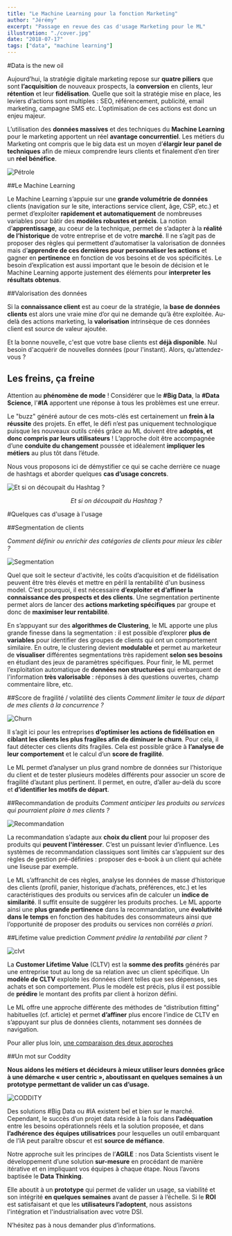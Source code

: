 ```yaml
---
title: "Le Machine Learning pour la fonction Marketing"
author: "Jérémy"
excerpt: "Passage en revue des cas d'usage Marketing pour le ML"
illustration: "./cover.jpg"
date: "2018-07-17"
tags: ["data", "machine learning"]
---
```




#Data is the new oil

Aujourd’hui, la stratégie digitale marketing repose sur **quatre piliers** que sont **l’acquisition** de nouveaux prospects, la **conversion** en clients, leur **rétention** et leur **fidélisation**. Quelle que soit la stratégie mise en place, les leviers d’actions sont multiples : SEO, référencement, publicité, email marketing, campagne SMS etc. L’optimisation de ces actions est donc un enjeu majeur.

L’utilisation des **données massives** et des techniques du **Machine Learning** pour le marketing apportent un réel **avantage concurrentiel**. Les métiers du Marketing ont compris que le big data est un moyen d’**élargir leur panel de techniques** afin de mieux comprendre leurs clients et finalement d’en tirer un **réel bénéfice**.

![Pétrole](petrole.jpg)


##Le Machine Learning

Le Machine Learning s’appuie sur une **grande volumétrie de données** clients (navigation sur le site, interactions service client, âge, CSP, etc.) et permet d’exploiter **rapidement et automatiquement** de nombreuses variables pour bâtir des **modèles robustes et précis**. La notion d’**apprentissage**, au coeur de la technique, permet de s’adapter à la **réalité de l’historique** de votre entreprise et de votre **marché**. Il ne s’agit pas de proposer des règles qui permettent d’automatiser la valorisation de données mais d’**apprendre de ces dernières pour personnaliser les actions** et gagner en **pertinence** en fonction de vos besoins et de vos spécificités. Le besoin d’explication est aussi important que le besoin de décision et le Machine Learning apporte justement des éléments pour **interpreter les résultats obtenus**.


##Valorisation des données

Si la **connaissance client** est au coeur de la stratégie, la **base de données clients** est alors une vraie mine d’or qui ne demande qu’à être exploitée. Au-delà des actions marketing, la **valorisation** intrinsèque de ces données client est source de valeur ajoutée.

Et la bonne nouvelle, c'est que votre base clients est **déjà disponible**. Nul besoin d'acquérir de nouvelles données (pour l'instant). Alors, qu’attendez-vous ? 


## Les freins, ça freine

Attention au **phénomène de mode** ! Considérer que le **#Big Data**, la **#Data Science**, l'**#IA** apportent une réponse à tous les problèmes est une erreur. 

Le "buzz" généré autour de ces mots-clés est certainement un **frein à la réussite** des projets. En effet, le défi n’est pas uniquement technologique puisque les nouveaux outils créés grâce au ML doivent être **adoptés, et donc compris par leurs utilisateurs** ! L’approche doit être accompagnée d’une **conduite du changement** poussée et idéalement **impliquer les métiers** au plus tôt dans l’étude.

Nous vous proposons ici de démystifier ce qui se cache derrière ce nuage de hashtags et aborder quelques **cas d’usage concrets**.

![Et si on découpait du Hashtag ?](axe.jpg)
<p style="text-align: center; font-style: italic">Et si on découpait du Hashtag ?</p>


#Quelques cas d'usage à l'usage

##Segmentation de clients

*Comment définir ou enrichir des catégories de clients pour mieux les cibler ?*

![Segmentation](segmentation.jpg)

Quel que soit le secteur d'activité, les coûts d’acquisition et de fidélisation peuvent être très élevés et mettre en péril la rentabilité d'un business model. C’est pourquoi, il est nécessaire **d’exploiter et d’affiner la connaissance des prospects et des clients**. Une segmentation pertinente permet alors de lancer des **actions marketing spécifiques** par groupe et donc de **maximiser leur rentabilité**.

En s’appuyant sur des **algorithmes de Clustering**, le ML apporte une plus grande finesse dans la segmentation : il est possible d’explorer **plus de variables** pour identifier des groupes de clients qui ont un comportement similaire. En outre, le clustering devient **modulable** et permet au marketeur de **visualiser** différentes segmentations très rapidement **selon ses besoins** en étudiant des jeux de paramètres spécifiques. Pour finir, le ML permet l’exploitation automatique de **données non structurées** qui embarquent de l'information **très valorisable** : réponses à des questions ouvertes, champ commentaire libre, etc.



##Score de fragilité / volatilité des clients 
*Comment limiter le taux de départ de mes clients à la concurrence ?*

![Churn](churn.jpg)

Il s’agit ici pour les entreprises **d’optimiser les actions de fidélisation en ciblant les clients les plus fragiles afin de diminuer le churn**. Pour cela, il faut détecter ces clients dits fragiles. Cela est possible grâce à **l’analyse de leur comportement** et le calcul d’un **score de fragilité**.

Le ML permet d’analyser un plus grand nombre de données sur l’historique du client et de tester plusieurs modèles différents pour associer un score de fragilité d’autant plus pertinent.  Il permet, en outre, d’aller au-delà du score et **d’identifier les motifs de départ**.



##Recommandation de produits
*Comment anticiper les produits ou services qui pourraient plaire à mes clients ?*

![Recommandation](recommandation.jpg)

La recommandation s’adapte aux **choix du client** pour lui proposer des produits qui **peuvent l'intéresser**. C’est un puissant levier d’influence. Les systèmes de recommandation classiques sont limités car s’appuient sur des règles de gestion pré-définies : proposer des e-book à un client qui achète une liseuse par exemple.

Le ML s’affranchit de ces règles, analyse les données de masse d’historique des clients (profil, panier, historique d’achats, préférences, etc.) et les caractéristiques des produits ou services afin de calculer un **indice de similarité**. Il suffit ensuite de suggérer les produits proches. Le ML apporte ainsi une **plus grande pertinence** dans la recommandation, une **évolutivité dans le temps** en fonction des habitudes des consommateurs ainsi que l’opportunité de proposer des produits ou services non corrélés *a priori*.



##Lifetime value prediction
*Comment prédire la rentabilité par client ?*

![clvt](clvt.jpg)

La **Customer Lifetime Value** (CLTV) est la **somme des profits** générés par une entreprise tout au long de sa relation avec un client spécifique. Un **modèle de CLTV** exploite les données client telles que ses dépenses, ses achats et son comportement. Plus le modèle est précis, plus il est possible de **prédire** le montant des profits par client à horizon défini.

Le ML offre une approche différente des méthodes de “distribution fitting” habituelles (cf. article) et permet **d’affiner** plus encore l’indice de CLTV en s’appuyant sur plus de données clients, notamment ses données de navigation.

Pour aller plus loin, [une comparaison des deux approches](https://medium.com/syncedreview/customer-lifetime-value-prediction-using-embeddings-53f54e2ac59d)



##Un mot sur Coddity 

**Nous aidons les métiers et décideurs à mieux utiliser leurs données grâce à une démarche « user centric », aboutissant en quelques semaines à un prototype permettant de valider un cas d’usage.**

![CODDITY](coddity.png)

Des solutions #Big Data ou #IA existent bel et bien sur le marché. Cependant, le succès d’un projet data réside à la fois dans **l’adéquation** entre les besoins opérationnels réels et la solution proposée, et dans **l’adhérence des équipes utilisatrices** pour lesquelles un outil embarquant de l’IA peut paraître obscur et est **source de méfiance**.

Notre approche suit les principes de l’**AGILE** : nos Data Scientists visent le développement d’une solution **sur-mesure** en procédant de manière itérative et en impliquant vos équipes à chaque étape. Nous l’avons baptisée le **Data Thinking**.

Elle aboutit à un **prototype** qui permet de valider un usage, sa viabilité et son intégrité **en quelques semaines** avant de passer à l‘échelle. Si le **ROI** est satisfaisant et que les **utilisateurs l’adoptent**, nous assistons l'intégration et l'industrialisation avec votre DSI.

N’hésitez pas à nous demander plus d’informations.
